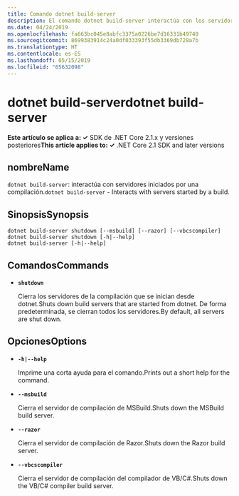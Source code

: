 ```yaml
---
title: Comando dotnet build-server
description: El comando dotnet build-server interactúa con los servidores que se han iniciado por una compilación.
ms.date: 04/24/2019
ms.openlocfilehash: fa663bc045e8abfc3375a0226be7d16331b49740
ms.sourcegitcommit: 8699383914c24a0df033393f55db3369db728a7b
ms.translationtype: HT
ms.contentlocale: es-ES
ms.lasthandoff: 05/15/2019
ms.locfileid: "65632098"
---
```

# <a name="dotnet-build-server"></a><span data-ttu-id="d442b-103">dotnet build-server</span><span class="sxs-lookup"><span data-stu-id="d442b-103">dotnet build-server</span></span>

<span data-ttu-id="d442b-104">**Este artículo se aplica a: ✓** SDK de .NET Core 2.1.x y versiones posteriores</span><span class="sxs-lookup"><span data-stu-id="d442b-104">**This article applies to: ✓** .NET Core 2.1 SDK and later versions</span></span>

<!-- todo: uncomment when all CLI commands are reviewed
[!INCLUDE [topic-appliesto-net-core-21plus](../../../includes/topic-appliesto-net-core-21plus.md)]
-->

## <a name="name"></a><span data-ttu-id="d442b-105">nombre</span><span class="sxs-lookup"><span data-stu-id="d442b-105">Name</span></span>

<span data-ttu-id="d442b-106">`dotnet build-server`: interactúa con servidores iniciados por una compilación.</span><span class="sxs-lookup"><span data-stu-id="d442b-106">`dotnet build-server` - Interacts with servers started by a build.</span></span>

## <a name="synopsis"></a><span data-ttu-id="d442b-107">Sinopsis</span><span class="sxs-lookup"><span data-stu-id="d442b-107">Synopsis</span></span>

```
dotnet build-server shutdown [--msbuild] [--razor] [--vbcscompiler]
dotnet build-server shutdown [-h|--help]
dotnet build-server [-h|--help]
```

## <a name="commands"></a><span data-ttu-id="d442b-108">Comandos</span><span class="sxs-lookup"><span data-stu-id="d442b-108">Commands</span></span>

* **`shutdown`**

  <span data-ttu-id="d442b-109">Cierra los servidores de la compilación que se inician desde dotnet.</span><span class="sxs-lookup"><span data-stu-id="d442b-109">Shuts down build servers that are started from dotnet.</span></span> <span data-ttu-id="d442b-110">De forma predeterminada, se cierran todos los servidores.</span><span class="sxs-lookup"><span data-stu-id="d442b-110">By default, all servers are shut down.</span></span>

## <a name="options"></a><span data-ttu-id="d442b-111">Opciones</span><span class="sxs-lookup"><span data-stu-id="d442b-111">Options</span></span>

* **`-h|--help`**

  <span data-ttu-id="d442b-112">Imprime una corta ayuda para el comando.</span><span class="sxs-lookup"><span data-stu-id="d442b-112">Prints out a short help for the command.</span></span>

* **`--msbuild`**

  <span data-ttu-id="d442b-113">Cierra el servidor de compilación de MSBuild.</span><span class="sxs-lookup"><span data-stu-id="d442b-113">Shuts down the MSBuild build server.</span></span>

* **`--razor`**

  <span data-ttu-id="d442b-114">Cierra el servidor de compilación de Razor.</span><span class="sxs-lookup"><span data-stu-id="d442b-114">Shuts down the Razor build server.</span></span>

* **`--vbcscompiler`**

  <span data-ttu-id="d442b-115">Cierra el servidor de compilación del compilador de VB/C#.</span><span class="sxs-lookup"><span data-stu-id="d442b-115">Shuts down the VB/C# compiler build server.</span></span>
